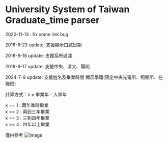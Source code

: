 # University System of Taiwan Graduate_time parser

2020-11-13 : fix some link bug

2018-8-23 update: 支援顯示口試日期

2018-8-18 update: 支援系所過濾

2018-8-17 update: 支援中央、清大、陽明

2024-7-9  update: 支援姓名及畢業時間 顯示學籍(限定中央光電所、照顯所、在職班)

計算方式：x = 畢業年 - 入學年

x == 1 : 兩年準時畢業 </br>
x == 2 : 兩到三年畢業 </br>
x == 3 : 三到四年畢業 </br>
x >= 4 : 四年以上畢業 </br>

僅供參考
![image](https://github.com/Yu-Chen-Yi/Graduate_time_parser/assets/64921305/fab77970-4172-4589-a067-f73102cc5570)
